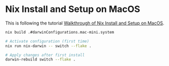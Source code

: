 # Nix Install and Setup on MacOS

This is following the tutorial [Walkthrough of Nix Install and Setup on MacOS](https://www.youtube.com/watch?v=LE5JR4JcvMg).

```sh
nix build .#darwinConfigurations.mac-mini.system

# Activate configuration (first time)
nix run nix-darwin -- switch --flake .

# Apply changes after first install
darwin-rebuild switch --flake .
```
